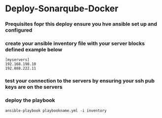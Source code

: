 # Deploy-Sonarqube-Docker

### Prequisites fopr this deploy ensure you hve ansible set up and configured 
### create your ansible inventory file with your server blocks defined example below 
```
[myservers]
192.168.198.10
192.888.222.11
```
### test your connection to the servers by ensuring your ssh pub keys are on the servers 

### deploy the playbook 
```
ansible-playbook playbookname.yml -i inventory
```
